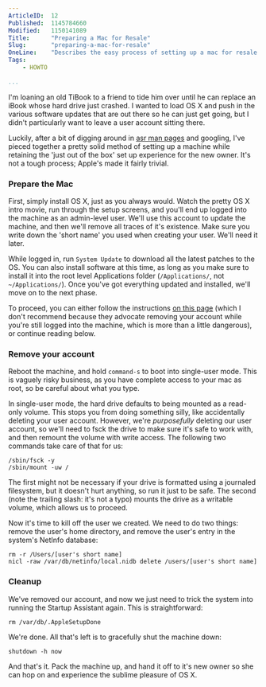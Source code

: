 ```yaml
---
ArticleID:  12
Published:  1145784660
Modified:   1150141089
Title:      "Preparing a Mac for Resale"
Slug:       "preparing-a-mac-for-resale"
OneLine:    "Describes the easy process of setting up a mac for resale (patches, etc) while keeping the Setup Assistant experience for the new owner."
Tags:       
    - HOWTO

...
```

I'm loaning an old TiBook to a friend to tide him over until he can replace an iBook whose hard drive just crashed.  I wanted to load OS X and push in the various software updates that are out there so he can just get going, but I didn't particularly want to leave a user account sitting there.

Luckily, after a bit of digging around in [asr man pages][asr] and googling, I've pieced together a pretty solid method of setting up a machine while retaining the 'just out of the box' set up experience for the new owner.  It's not a tough process; Apple's made it fairly trivial.

[asr]: http://www.hmug.org/man/8/asr.php  "Apple Software Restore: manual pages"

### Prepare the Mac ###

First, simply install OS X, just as you always would.  Watch the pretty OS X intro movie, run through the setup screens, and you'll end up logged into the machine as an admin-level user.  We'll use this account to update the machine, and then we'll remove all traces of it's existence.  Make sure you write down the 'short name' you used when creating your user.  We'll need it later.

While logged in, run `System Update` to download all the latest patches to the OS.  You can also install software at this time, as long as you make sure to install it into the root level Applications folder (`/Applications/`, not `~/Applications/`).  Once you've got everything updated and installed, we'll move on to the next phase.

To proceed, you can either follow the instructions [on this page][no-single-user] (which I don't recommend because they advocate removing your account while you're still logged into the machine, which is more than a little dangerous), or continue reading below.

### Remove your account ###

Reboot the machine, and hold `command-s` to boot into single-user mode.  This is vaguely risky business, as you have complete access to your mac as root, so be careful about what you type.

In single-user mode, the hard drive defaults to being mounted as a read-only volume.  This stops you from doing something silly, like accidentally deleting your user account.  However, we're _purposefully_ deleting our user account, so we'll need to fsck the drive to make sure it's safe to work with, and then remount the volume with write access.  The following two commands take care of that for us:

    /sbin/fsck -y
    /sbin/mount -uw /
        
The first might not be necessary if your drive is formatted using a journaled filesystem, but it doesn't hurt anything, so run it just to be safe.  The second (note the trailing slash: it's not a typo) mounts the drive as a writable volume, which allows us to proceed.

Now it's time to kill off the user we created.  We need to do two things: remove the user's home directory, and remove the user's entry in the system's NetInfo database:

    rm -r /Users/[user's short name]
    nicl -raw /var/db/netinfo/local.nidb delete /users/[user's short name]

### Cleanup ###

We've removed our account, and now we just need to trick the system into running the Startup Assistant again.  This is straightforward:

    rm /var/db/.AppleSetupDone

We're done.  All that's left is to gracefully shut the machine down:

    shutdown -h now
    
And that's it.  Pack the machine up, and hand it off to it's new owner so she can hop on and experience the sublime pleasure of OS X.

[no-single-user]: http://www.niload.com/archives/2005/10/03/start-over-mac/ "Give an updated Mac that like-new feeling"